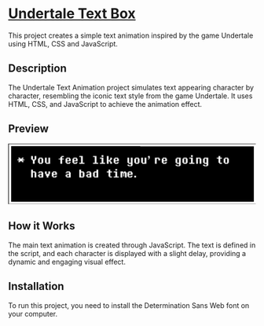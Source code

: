# [Undertale Text Box](https://sans-script.github.io/undertale-text-box/)

This project creates a simple text animation inspired by the game Undertale using HTML, CSS and JavaScript.

## Description

The Undertale Text Animation project simulates text appearing character by character, resembling the iconic text style from the game Undertale. It uses HTML, CSS, and JavaScript to achieve the animation effect.

## Preview

![Undertale Text Animation](sans.png)

## How it Works

The main text animation is created through JavaScript. The text is defined in the script, and each character is displayed with a slight delay, providing a dynamic and engaging visual effect.

## Installation

To run this project, you need to install the Determination Sans Web font on your computer.


